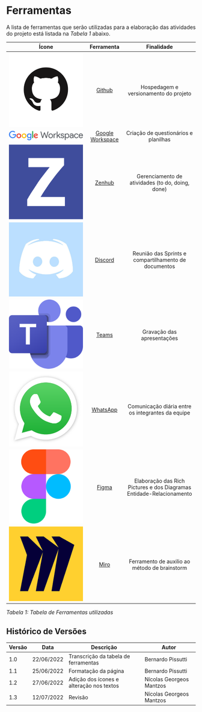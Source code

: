 # Ferramentas
A lista de ferramentas que serão utilizadas para a elaboração das atividades do projeto está listada na _Tabela 1_ abaixo.

|Ícone |                                  Ferramenta                                  |                              Finalidade                              |
| :------: |:----------------------------------------------------------------------------:|:--------------------------------------------------------------------:|
![drawing](../_media/github_icon.png) |                        [Github](https://github.com/)                         |                Hospedagem e versionamento do projeto                 |
![drawing](../_media/google_workspace_icon.png) |         [Google Workspace](https://workspace.google.com/intl/pt-BR/)         |                 Criação de questionários e planilhas                 |
![drawing](../_media/zenhub_icon.svg) |                      [Zenhub](https://www.zenhub.com/)                       |           Gerenciamento de atividades (to do, doing, done)           |
![drawing](../_media/discord_icon.jpg)|                       [Discord](https://discord.com/)                        |         Reunião das Sprints e compartilhamento de documentos         |
![drawing](../_media/teams_icon.png)  | [Teams](https://www.microsoft.com/pt-br/microsoft-teams/group-chat-software) |                      Gravação das apresentações                      |
![drawing](../_media/whatsapp_icon.png) |               [WhatsApp](https://www.whatsapp.com/?lang=pt_br)               |          Comunicação diária entre os integrantes da equipe           |
![drawing](../_media/figma_icon.png)    |                        [Figma](https://www.figma.com)                        | Elaboração das Rich Pictures e dos Diagramas Entidade-Relacionamento |
![drawing](../_media/miro_icon.png)|                        [Miro](https://miro.com/pt/)                          |            Ferramento de auxilio ao método de brainstorm             |

_Tabela 1: Tabela de Ferramentas utilizadas_


## Histórico de Versões
| Versão | Data       | Descrição                            | Autor             |
|--------|------------|--------------------------------------|-------------------|
| 1.0    | 22/06/2022 | Transcrição da tabela de ferramentas | Bernardo Pissutti |
| 1.1    | 25/06/2022 | Formatação da página                 | Bernardo Pissutti |
| 1.2    | 27/06/2022 | Adição dos ícones e alteração nos textos           | Nícolas Georgeos Mantzos |
| 1.3   | 12/07/2022 | Revisão           | Nícolas Georgeos Mantzos |
